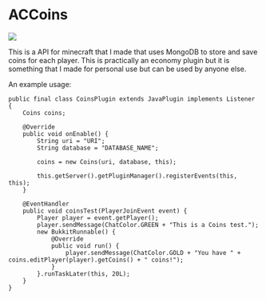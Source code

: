 # ACCoins

[![](https://jitpack.io/v/stevanoac/Coins.svg)](https://jitpack.io/#stevanoac/Coins)


This is a API for minecraft that I made that uses MongoDB to store and save coins for each player.
This is practically an economy plugin but it is something that I made for personal use but can be used by anyone else.

An example usage:
```
public final class CoinsPlugin extends JavaPlugin implements Listener {
    Coins coins;

    @Override
    public void onEnable() {
        String uri = "URI";
        String database = "DATABASE_NAME";

        coins = new Coins(uri, database, this);

        this.getServer().getPluginManager().registerEvents(this, this);
    }

    @EventHandler
    public void coinsTest(PlayerJoinEvent event) {
        Player player = event.getPlayer();
        player.sendMessage(ChatColor.GREEN + "This is a Coins test.");
        new BukkitRunnable() {
            @Override
            public void run() {
                player.sendMessage(ChatColor.GOLD + "You have " + coins.editPlayer(player).getCoins() + " coins!");
            }
        }.runTaskLater(this, 20L);
    }
}
```
